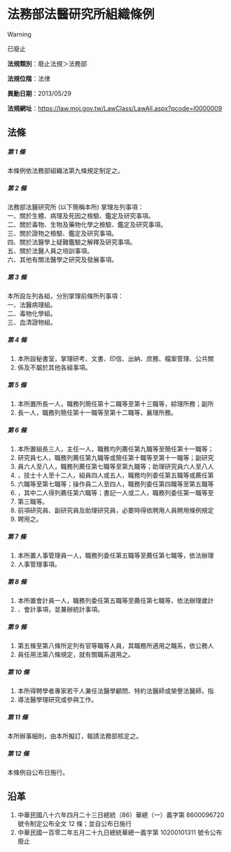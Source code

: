 # 法務部法醫研究所組織條例


> [!WARNING]
> 已廢止


**法規類別**：廢止法規＞法務部

**法規位階**：法律

**異動日期**：2013/05/29  

**法規網址**：https://law.moj.gov.tw/LawClass/LawAll.aspx?pcode=I0000009



## 法條
##### 第 1 條
本條例依法務部組織法第九條規定制定之。

##### 第 2 條
法務部法醫研究所 (以下簡稱本所) 掌理左列事項：  
一、關於生體、病理及死因之檢驗、鑑定及研究事項。  
二、關於毒物、生物及藥物化學之檢驗、鑑定及研究事項。  
三、關於證物之檢驗、鑑定及研究事項。  
四、關於法醫學上疑難鑑驗之解釋及研究事項。  
五、關於法醫人員之培訓事項。  
六、其他有關法醫學之研究及發展事項。

##### 第 3 條
本所設左列各組，分別掌理前條所列事項：  
一、法醫病理組。  
二、毒物化學組。  
三、血清證物組。

##### 第 4 條
1. 本所設秘書室，掌理研考、文書、印信、出納、庶務、檔案管理、公共關
1. 係及不屬於其他各組事項。

##### 第 5 條
1. 本所置所長一人，職務列簡任第十二職等至第十三職等，綜理所務；副所
1. 長一人，職務列簡任第十一職等至第十二職等，襄理所務。

##### 第 6 條
1. 本所置組長三人，主任一人，職務均列薦任第九職等至簡任第十一職等；
1. 研究員七人，職務列薦任第九職等或簡任第十職等至第十一職等；副研究
1. 員六人至八人，職務列薦任第七職等至第九職等；助理研究員六人至八人
1. ，技士十人至十二人，組員四人或五人，職務均列委任第五職等或薦任第
1. 六職等至第七職等；操作員二人至四人，職務列委任第四職等至第五職等
1. ，其中二人得列薦任第六職等；書記一人或二人，職務列委任第一職等至
1. 第三職等。
1. 前項研究員、副研究員及助理研究員，必要時得依聘用人員聘用條例規定
1. 聘用之。

##### 第 7 條
1. 本所置人事管理員一人，職務列委任第五職等至薦任第七職等，依法辦理
1. 人事管理事項。

##### 第 8 條
1. 本所置會計員一人，職務列委任第五職等至薦任第七職等，依法辦理歲計
1. 、會計事項，並兼辦統計事項。

##### 第 9 條
1. 第五條至第八條所定列有官等職等人員，其職務所適用之職系，依公務人
1. 員任用法第八條規定，就有關職系選用之。

##### 第 10 條
1. 本所得聘學者專家若干人兼任法醫學顧問、特約法醫師或榮譽法醫師，指
1. 導法醫學理研究或參與工作。

##### 第 11 條
本所辦事細則，由本所擬訂，報請法務部核定之。

##### 第 12 條
本條例自公布日施行。

## 沿革
1. 中華民國八十六年四月二十三日總統（86）華總（一）義字第 8600096720 號令制定公布全文 12 條；並自公布日施行
1. 中華民國一百零二年五月二十九日總統華總一義字第 10200101311  號令公布廢止
